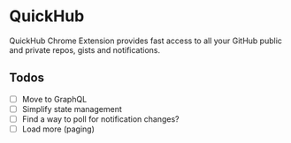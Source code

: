 # QuickHub

QuickHub Chrome Extension provides fast access to all your GitHub public and private repos, gists and notifications.

## Todos
- [ ] Move to GraphQL
- [ ] Simplify state management
- [ ] Find a way to poll for notification changes?
- [ ] Load more (paging)
